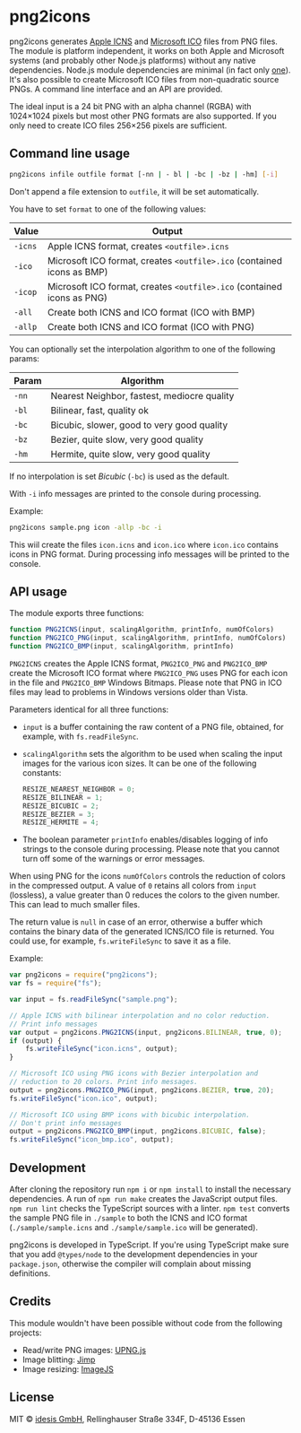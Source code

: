 # png2icons

png2icons generates [Apple ICNS](https://en.wikipedia.org/wiki/Apple_Icon_Image_format) 
and [Microsoft ICO](https://en.wikipedia.org/wiki/ICO_(file_format)) files from PNG 
files. The module is platform independent, it works on both Apple and Microsoft 
systems (and probably other Node.js platforms) without any native dependencies. 
Node.js module dependencies are minimal (in fact only 
[one](https://www.npmjs.com/package/pako)). It's also possible to create Microsoft 
ICO files from non-quadratic source PNGs. A command line interface and an API are 
provided.

The ideal input is a 24 bit PNG with an alpha channel (RGBA) with 1024×1024 pixels 
but most other PNG formats are also supported. If you only need to create ICO 
files 256×256 pixels are sufficient.


## Command line usage

```bash
png2icons infile outfile format [-nn | - bl | -bc | -bz | -hm] [-i]
```

Don\'t append a file extension to `outfile`, it will be set automatically.

You have to set `format` to one of the following values:

|  Value  |  Output |
|---------|---------|
| `-icns` | Apple ICNS format, creates `<outfile>.icns` |
| `-ico`  | Microsoft ICO format, creates `<outfile>.ico` (contained icons as BMP) |
| `-icop` | Microsoft ICO format, creates `<outfile>.ico` (contained icons as PNG) |
| `-all`  | Create both ICNS and ICO format (ICO with BMP) |
| `-allp` | Create both ICNS and ICO format (ICO with PNG) |

You can optionally set the interpolation algorithm to one of the following params:

|  Param | Algorithm |
|--------|-----------|
| `-nn` | Nearest Neighbor, fastest, mediocre quality |
| `-bl` | Bilinear, fast, quality ok |
| `-bc` | Bicubic, slower, good to very good quality |
| `-bz` | Bezier, quite slow, very good quality |
| `-hm` | Hermite, quite slow, very good quality |

If no interpolation is set *Bicubic* (`-bc`) is used as the default.

With `-i` info messages are printed to the console during processing.

Example:

```bash
png2icons sample.png icon -allp -bc -i
```

This wiil create the files `icon.icns` and `icon.ico` where `icon.ico`
contains icons in PNG format. During processing info messages will be
printed to the console.


## API usage

The module exports three functions:

```javascript
function PNG2ICNS(input, scalingAlgorithm, printInfo, numOfColors)
function PNG2ICO_PNG(input, scalingAlgorithm, printInfo, numOfColors)
function PNG2ICO_BMP(input, scalingAlgorithm, printInfo)
```

`PNG2ICNS` creates the Apple ICNS format, `PNG2ICO_PNG` and `PNG2ICO_BMP` create 
the Microsoft ICO format where `PNG2ICO_PNG` uses PNG for each icon in the file 
and `PNG2ICO_BMP` Windows Bitmaps. Please note that PNG in ICO files may lead to 
problems in Windows versions older than Vista.

Parameters identical for all three functions:

- `input` is a buffer containing the raw content of a PNG file, obtained, for 
  example, with `fs.readFileSync`.

- `scalingAlgorithm` sets the algorithm to be used when scaling the input 
  images for the various icon sizes. It can be one of the following constants:

    ```javascript
    RESIZE_NEAREST_NEIGHBOR = 0;
    RESIZE_BILINEAR = 1;
    RESIZE_BICUBIC = 2;
    RESIZE_BEZIER = 3;
    RESIZE_HERMITE = 4;
    ```

- The boolean parameter `printInfo` enables/disables logging of info strings to 
  the console during processing. Please note that you cannot turn off some of 
  the warnings or error messages.

When using PNG for the icons `numOfColors` controls the reduction of colors in 
the compressed output. A value of `0` retains all colors from `input` (lossless),
a value greater than 0 reduces the colors to the given number. This can lead to
much smaller files.

The return value is `null` in case of an error, otherwise a buffer which contains 
the binary data of the generated ICNS/ICO file is returned. You could use, for 
example, `fs.writeFileSync` to save it as a file. 

Example:

```javascript
var png2icons = require("png2icons");
var fs = require("fs");

var input = fs.readFileSync("sample.png");

// Apple ICNS with bilinear interpolation and no color reduction.
// Print info messages
var output = png2icons.PNG2ICNS(input, png2icons.BILINEAR, true, 0);
if (output) {
    fs.writeFileSync("icon.icns", output);
}

// Microsoft ICO using PNG icons with Bezier interpolation and 
// reduction to 20 colors. Print info messages.
output = png2icons.PNG2ICO_PNG(input, png2icons.BEZIER, true, 20);
fs.writeFileSync("icon.ico", output);

// Microsoft ICO using BMP icons with bicubic interpolation.
// Don't print info messages
output = png2icons.PNG2ICO_BMP(input, png2icons.BICUBIC, false);
fs.writeFileSync("icon_bmp.ico", output);
```


## Development

After cloning the repository run `npm i` or `npm install` to install the necessary 
dependencies. A run of `npm run make` creates the JavaScript output files. 
`npm run lint` checks the TypeScript sources with a linter. `npm test` converts 
the sample PNG file in `./sample` to both the ICNS and ICO format 
(`./sample/sample.icns` and `./sample/sample.ico` will be generated).

png2icons is developed in TypeScript. If you're using TypeScript make sure that 
you add `@types/node` to the development dependencies in your `package.json`, 
otherwise the compiler will complain about missing definitions. 


## Credits

This module wouldn't have been possible without code from the following projects:

- Read/write PNG images: [UPNG.js](https://github.com/photopea/UPNG.js)
- Image blitting: [Jimp](https://github.com/oliver-moran/jimp)
- Image resizing: [ImageJS](https://github.com/guyonroche/imagejs)

## License

MIT © [idesis GmbH](http://www.idesis.de), Rellinghauser Straße 334F, D-45136 Essen
